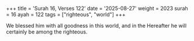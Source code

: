 +++
title = 'Surah 16, Verses 122'
date = '2025-08-27'
weight = 2023
surah = 16
ayah = 122
tags = ["righteous", "world"]
+++

We blessed him with all goodness in this world, and in the Hereafter he will certainly be among the righteous.